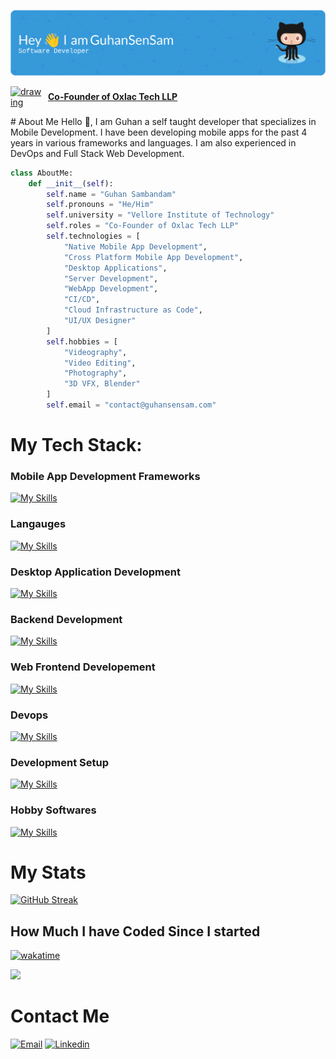 ![Header](images/header.png)

<a href="oxlac.com">
  <p style="display: flex; align-items: center; margin-right: 20px;">
    <img src="https://oxlac.com/favicon.png" alt="drawing" width="50" style="vertical-align: middle; margin-right: 10px;"/>
    <br style="font-size: 18px;"><b>Co-Founder of Oxlac Tech LLP</b></br>
  </p>
</a>
# About Me
Hello 👋, I am Guhan a self taught developer that specializes in Mobile Development. I have been developing mobile apps for the past 4 years in various frameworks and languages. I am also experienced in DevOps and Full Stack Web Development. 

```python
class AboutMe:
    def __init__(self):
        self.name = "Guhan Sambandam"
        self.pronouns = "He/Him"
        self.university = "Vellore Institute of Technology"
        self.roles = "Co-Founder of Oxlac Tech LLP"
        self.technologies = [
            "Native Mobile App Development",
            "Cross Platform Mobile App Development",
            "Desktop Applications",
            "Server Development",
            "WebApp Development",
            "CI/CD",
            "Cloud Infrastructure as Code",
            "UI/UX Designer"
        ]
        self.hobbies = [
            "Videography",
            "Video Editing",
            "Photography",
            "3D VFX, Blender"
        ]
        self.email = "contact@guhansensam.com"
```
# My Tech Stack:

### Mobile App Development Frameworks
[![My Skills](https://skillicons.dev/icons?i=java,kotlin,flutter,react,dotnet,swift&theme=dark)](https://skillicons.dev)

### Langauges
[![My Skills](https://skillicons.dev/icons?i=c,cpp,cs,rust,python,kotlin,java,dart,javascript,typescript,swift,html,css,&theme=dark)](https://skillicons.dev)

### Desktop Application Development
[![My Skills](https://skillicons.dev/icons?i=dotnet,python,qt,tauri&theme=dark)](https://skillicons.dev)

### Backend Development
[![My Skills](https://skillicons.dev/icons?i=django,dotnet,mysql,mongo,postgres,flask&theme=dark)](https://skillicons.dev)

### Web Frontend Developement
[![My Skills](https://skillicons.dev/icons?i=html,css,javascript,react,nodejs,wordpress&theme=dark)](https://skillicons.dev)

### Devops
[![My Skills](https://skillicons.dev/icons?i=aws,gcp,cloudflare,heroku,git,github,githubactions,gitlab,jenkins,docker,kubernetes,firebase,nginx,sentr,terraform&theme=dark)](https://skillicons.dev)

### Development Setup
[![My Skills](https://skillicons.dev/icons?i=arch,windows,androidstudio,vscode,visualstudio&theme=dark)](https://skillicons.dev)

### Hobby Softwares
[![My Skills](https://skillicons.dev/icons?i=blender,ae,pr&theme=dark)](https://skillicons.dev)


# My Stats
[![GitHub Streak](https://github-readme-streak-stats.herokuapp.com?user=Guhan-SenSam&theme=vue-dark&mode=weekly)](https://git.io/streak-stats)

## How Much I have Coded Since I started

[![wakatime](https://wakatime.com/badge/user/47552522-5c3d-4509-a300-fbac59edf0f4.svg)](https://wakatime.com/@47552522-5c3d-4509-a300-fbac59edf0f4)

<a href="https://wakatime.com/@Guhan_SenSam"><img src="https://wakatime.com/share/@Guhan_SenSam/f3e0c430-dbb9-4dc8-bc36-6ea56217d153.png" /></a>

# Contact Me
[![Email](https://skillicons.dev/icons?i=gmail)](mailto:contact@guhansensam.com)
[![Linkedin](https://skillicons.dev/icons?i=linkedin)](https://in.linkedin.com/in/guhan-sambandam)


